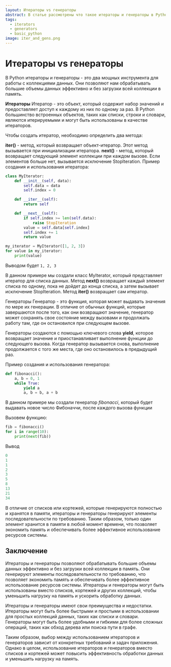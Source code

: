 ```yaml
---
layout: Итераторы vs генераторы
abstract: В статье рассмотрены что такое итераторы и генераторы в Python
tags:
  - iterators
  - generators
  - basic_python
image: iter_and_gens.png
---
```


# Итераторы vs генераторы

В Python итераторы и генераторы - это два мощных инструмента для работы с коллекциями данных. Они позволяют нам обрабатывать большие объемы данных эффективно и без загрузки всей коллекции в память.

**Итераторы**
Итератор - это объект, который содержит набор значений и предоставляет доступ к каждому из них по одному за раз. В Python большинство встроенных объектов, таких как списки, строки и словари, являются итерируемыми и могут быть использованы в качестве итераторов.

Чтобы создать итератор, необходимо определить два метода:

**__iter__()** - метод, который возвращает объект-итератор. Этот метод вызывается при инициализации итератора.
**__next__()** - метод, который возвращает следующий элемент коллекции при каждом вызове. Если элементов больше нет, вызывается исключение StopIteration.
Пример создания и использования итератора:

```python
class MyIterator:
    def __init__(self, data):
        self.data = data
        self.index = 0

    def __iter__(self):
        return self

    def __next__(self):
        if self.index >= len(self.data):
            raise StopIteration
        value = self.data[self.index]
        self.index += 1
        return value

my_iterator = MyIterator([1, 2, 3])
for value in my_iterator:
    print(value)
```
Выводом будет `1, 2, 3 `

В данном примере мы создали класс MyIterator, который представляет итератор для списка данных. Метод **__next__()** возвращает каждый элемент списка по одному, пока не дойдет до конца списка, а затем вызывает исключение StopIteration. Метод **__iter__()** возвращает сам итератор.

Генераторы
Генератор - это функция, которая может выдавать значения по мере их генерации. В отличие от обычных функций, которые завершаются после того, как они возвращают значение, генератор может сохранять свое состояние между вызовами и продолжать работу там, где он остановился при следующем вызове.

Генераторы создаются с помощью ключевого слова **yield**, которое возвращает значение и приостанавливает выполнение функции до следующего вызова. Когда генератор вызывается снова, выполнение продолжается с того же места, где оно остановилось в предыдущий раз.

Пример создания и использования генератора:

```python
def fibonacci():
    a, b = 0, 1
    while True:
        yield a
        a, b = b, a + b

```
В данном примере мы создали генератор _fibonacci_, который будет выдавать новое число Фибоначчи, после каждого вызова функции

Вызовем функцию:
```python
fib = fibonacci()
for i in range(10):
    print(next(fib))
```
Вывод
```python
0
1
1
2
3
5
8
13
21
34
```

В отличие от списков или кортежей, которые генерируются полностью и хранятся в памяти, итераторы и генераторы генерируют элементы последовательности по требованию. Таким образом, только один элемент хранится в памяти в любой момент времени, что позволяет экономить память и обеспечивать более эффективное использование ресурсов системы.

## Заключение

Итераторы и генераторы позволяют обрабатывать большие объемы данных эффективно и без загрузки всей коллекции в память. Они генерируют элементы последовательности по требованию, что позволяет экономить память и обеспечивать более эффективное использование ресурсов системы. Итераторы и генераторы могут быть использованы вместо списков, кортежей и других коллекций, чтобы уменьшить нагрузку на память и ускорить обработку данных.

Итераторы и генераторы имеют свои преимущества и недостатки. Итераторы могут быть более быстрыми и простыми в использовании для простых коллекций данных, таких как списки и словари. Генераторы могут быть более удобными и гибкими для более сложных операций, таких как обход дерева или поиска пути в графе.

Таким образом, выбор между использованием итераторов и генераторов зависит от конкретных требований и задач приложения. Однако в целом, использование итераторов и генераторов вместо списков и кортежей может повысить эффективность обработки данных и уменьшить нагрузку на память.
